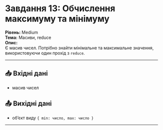 # Завдання 13: Обчислення максимуму та мінімуму  

**Рівень:** Medium  
**Тема:** Масиви, reduce  
**Опис:**  
Є масив чисел. Потрібно знайти мінімальне та максимальне значення, використовуючи один прохід з `reduce`.  

---  

## 📥 Вхідні дані
- масив чисел  

## 📤 Вихідні дані
- об’єкт виду `{ min: число, max: число }`  

---